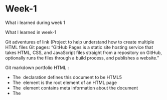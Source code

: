 # Week-1
What i learned during week 1


What I learned in week-1

Git adventures of link 
(Project to help understand how to create multiple HTML files 
Git pages:
“GitHub Pages is a static site hosting service that takes HTML, CSS, and JavaScript files straight from a repository on GitHub, optionally runs the files through a build process, and publishes a website.”

Git markdown portfolio 
HTML : 
* The <!DOCTYPE html> declaration defines this document to be HTML5
* The <html> element is the root element of an HTML page
* The <head> element contains meta information about the document
* The <title> element specifies a title for the document
* The <body> element contains the visible page content
* The <h1> element defines a large heading
* The <p> element defines a paragraph


HTML tables: <table></table> tag goes pithing the <body></body> tag
<th></th> table heading
<tr></tr>= Table row: one row of things
<td></td>=Table data: content of your cell



KEY BOARD COMMANDS:

Move
Option left and right will move word by word
Option right
Option shift right
Copy/move:
Option shift up
Option shift down

Create a style.css file on your terminal after git cloning a new repo
Within the (Repo name) file type “touch style.css” which will help you create a style.css file



Style.css sheet:

Within your style.css file on your visual studio code you can start typing commands that will help you decorate 
your website. Using the external style sheet will help you organize and keep the process run smoothly. 


CSS 
 <link rel=“stylesheet” type=“text.css” href=“style.css”> this code goes within the head


Css properties:
1. Font size
2.  Color
3. Width
4. Visibility 

Css selector:
  1. H1{
  2.Tag:
3. .class: The class is an attribute which specifies one or more class names for an HTML element.
4. #id: The id attribute specifies a unique id for an HTML element
Css selector combos:
Apply to all —>H1, p, div
Apply to des

Css id tag:

When changing colors isolate the part of the code you want to change with an ID tag. for example I have 3 separate paragraphs html tags but I only want to change one paragraph font color I would add an id tag. The id tag will isolate and help my css code recognize that I am only wanting to change the one paragraph with the id tag.

<p id= “hello”>hi</p> 
<p>how</p>
<p> are you</p>
(#hello {color: blue;}
Hover: “this tag will help you create a hover option for your buttons.

Color coding can be difficult. When dealing with a div tag if you have p tags or paragraph tags 
Div > p
